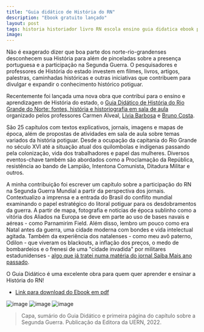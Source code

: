 ```yaml
---
title: "Guia didático de História do RN"
description: "Ebook gratuito lançado"
layout: post
tags: historia historiador livro RN escola ensino guia didatica ebook pdf publicacao capitulo obra
image: 
---
```


Não é exagerado dizer que boa parte dos norte-rio-grandenses desconhecem sua História para além de pinceladas sobre a presença portuguesa e a participação na Segunda Guerra. O pesquisadores e professores de História do estado investem em filmes, livros, artigos, palestras, caminhadas históricas e outras iniciativas que contribuem para divulgar e expandir o conhecimento histórico potiguar.

Recentemente foi lançada uma nova obra que contribui para o ensino e aprendizagem de História do estado, o [Guia Didático de História do Rio Grande do Norte: fontes, história e historiografia em sala de aula](https://drive.google.com/file/d/1dHhpeu5HFUrm95Mn_0ZSRvWLeJLkttWn/view?usp=sharing) organizado pelos professores Carmen Alveal, [Lívia Barbosa](https://www.instagram.com/a_liviabarbosa/) e [Bruno Costa](https://www.instagram.com/brunobalbinoadacosta/).

São 25 capítulos com textos explicativos, jornais, imagens e mapas de época, além de propostas de atividades em sala de aula sobre temas variados da história potiguar. Desde a ocupação da capitania do Rio Grande no século XVI até a situação atual dos quilombolas e indígenas passando pela colonização, vida dos trabalhadores e papel das mulheres. Diversos eventos-chave também são abordados como a Proclamação da República, resistência ao bando de Lampião, Intentona Comunista, Ditadura Militar e outros. 

A minha contribuição foi escrever um capítulo sobre a participação do RN na Segunda Guerra Mundial a partir da perspectiva dos jornais. Contextualizo a imprensa e a entrada do Brasil do conflito mundial examinando o papel estratégico do litoral potiguar para os desdobramentos da guerra. A partir de mapa, fotografia e notícias de época sublinho como a vitória dos Aliados na Europa se deve em parte ao uso de bases navais e aéreas - como Parnamirim Field. Além disso, lembro um pouco como era Natal antes da guerra, uma cidade moderna com bondes e vida intelectual agitada. Também da experiência dos natalenses - como meu avô paterno, Odilon - que viveram os blackouts, a inflação dos preços, o medo de bombardeios e o frenesi de uma "cidade invadida" por militares estadunidenses - [algo que já tratei numa matéria do jornal Saiba Mais ano passado](https://saibamais.jor.br/em-livro-sobre-2-guerra-mundial-historiadores-narram-os-impactos-do-conflito-em-natal-e-outras-capitais-do-nordeste).        

O Guia Didático é uma excelente obra para quem quer aprender e ensinar a História do RN!

- [Link para download do Ebook em pdf](https://drive.google.com/file/d/1dHhpeu5HFUrm95Mn_0ZSRvWLeJLkttWn/view?usp=sharing)

![image](https://user-images.githubusercontent.com/64807181/209661534-edfb7af0-dafa-4106-b24e-47c89db10fda.png)
![image](https://user-images.githubusercontent.com/64807181/209661562-e5c588fd-4675-48c6-8259-abca3c567adb.png)
![image](https://user-images.githubusercontent.com/64807181/209661573-e06cab7d-0775-4c59-bdd3-f830b555b621.png)
> Capa, sumário do Guia Didático e primeira página do capítulo sobre a Segunda Guerra. Publicação da Editora da UERN, 2022.
